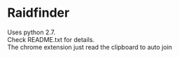 # Raidfinder  
Uses python 2.7.  
Check README.txt for details.  
The chrome extension just read the clipboard to auto join  